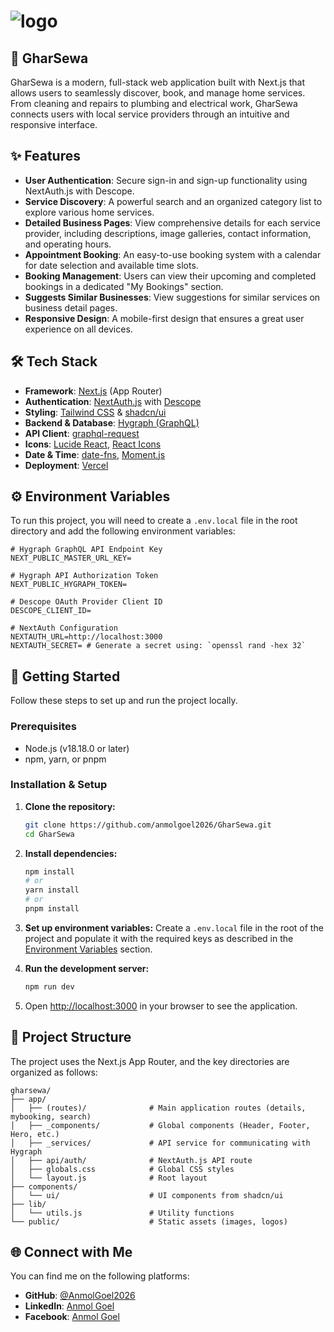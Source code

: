 # ![logo](https://github.com/user-attachments/assets/0ec657c7-030f-47cc-aff8-8ee94b2ac35f)
## 🚀 **GharSewa**


GharSewa is a modern, full-stack web application built with Next.js that allows users to seamlessly discover, book, and manage home services. From cleaning and repairs to plumbing and electrical work, GharSewa connects users with local service providers through an intuitive and responsive interface.

## ✨ Features

*   **User Authentication**: Secure sign-in and sign-up functionality using NextAuth.js with Descope.
*   **Service Discovery**: A powerful search and an organized category list to explore various home services.
*   **Detailed Business Pages**: View comprehensive details for each service provider, including descriptions, image galleries, contact information, and operating hours.
*   **Appointment Booking**: An easy-to-use booking system with a calendar for date selection and available time slots.
*   **Booking Management**: Users can view their upcoming and completed bookings in a dedicated "My Bookings" section.
*   **Suggests Similar Businesses**: View suggestions for similar services on business detail pages.
*   **Responsive Design**: A mobile-first design that ensures a great user experience on all devices.

## 🛠️ Tech Stack

*   **Framework**: [Next.js](https://nextjs.org/) (App Router)
*   **Authentication**: [NextAuth.js](https://next-auth.js.org/) with [Descope](https://descope.com/)
*   **Styling**: [Tailwind CSS](https://tailwindcss.com/) & [shadcn/ui](https://ui.shadcn.com/)
*   **Backend & Database**: [Hygraph (GraphQL)](https://hygraph.com/)
*   **API Client**: [graphql-request](https://github.com/prisma-labs/graphql-request)
*   **Icons**: [Lucide React](https://lucide.dev/), [React Icons](https://react-icons.github.io/react-icons/)
*   **Date & Time**: [date-fns](https://date-fns.org/), [Moment.js](https://momentjs.com/)
*   **Deployment**: [Vercel](https://vercel.com/)

## ⚙️ Environment Variables

To run this project, you will need to create a `.env.local` file in the root directory and add the following environment variables:

```
# Hygraph GraphQL API Endpoint Key
NEXT_PUBLIC_MASTER_URL_KEY=

# Hygraph API Authorization Token
NEXT_PUBLIC_HYGRAPH_TOKEN=

# Descope OAuth Provider Client ID
DESCOPE_CLIENT_ID=

# NextAuth Configuration
NEXTAUTH_URL=http://localhost:3000
NEXTAUTH_SECRET= # Generate a secret using: `openssl rand -hex 32`
```

## 🚀 Getting Started

Follow these steps to set up and run the project locally.

### Prerequisites

*   Node.js (v18.18.0 or later)
*   npm, yarn, or pnpm

### Installation & Setup

1.  **Clone the repository:**
    ```bash
    git clone https://github.com/anmolgoel2026/GharSewa.git
    cd GharSewa
    ```

2.  **Install dependencies:**
    ```bash
    npm install
    # or
    yarn install
    # or
    pnpm install
    ```

3.  **Set up environment variables:**
    Create a `.env.local` file in the root of the project and populate it with the required keys as described in the [Environment Variables](#️-environment-variables) section.

4.  **Run the development server:**
    ```bash
    npm run dev
    ```

5.  Open [http://localhost:3000](http://localhost:3000) in your browser to see the application.

## 📂 Project Structure

The project uses the Next.js App Router, and the key directories are organized as follows:

```
gharsewa/
├── app/
│   ├── (routes)/              # Main application routes (details, mybooking, search)
│   ├── _components/           # Global components (Header, Footer, Hero, etc.)
│   ├── _services/             # API service for communicating with Hygraph
│   ├── api/auth/              # NextAuth.js API route
│   ├── globals.css            # Global CSS styles
│   └── layout.js              # Root layout
├── components/
│   └── ui/                    # UI components from shadcn/ui
├── lib/
│   └── utils.js               # Utility functions
└── public/                    # Static assets (images, logos)
```

## 🌐 Connect with Me

You can find me on the following platforms:

*   **GitHub**: [@AnmolGoel2026](https://github.com/AnmolGoel2026)
*   **LinkedIn**: [Anmol Goel](https://www.linkedin.com/in/anmol-goel-5a0511248)
*   **Facebook**: [Anmol Goel](https://www.facebook.com/share/16bLw8ZwJd/)
